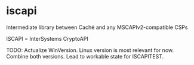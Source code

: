 # iscapi
Intermediate library between Caché and any MSCAPIv2-compatible CSPs

ISCAPI = InterSystems CryptoAPI

TODO: 
Actualize WinVersion. 
Linux version is most relevant for now.
Combine both versions.
Lead to workable state for ISCAPITEST.
